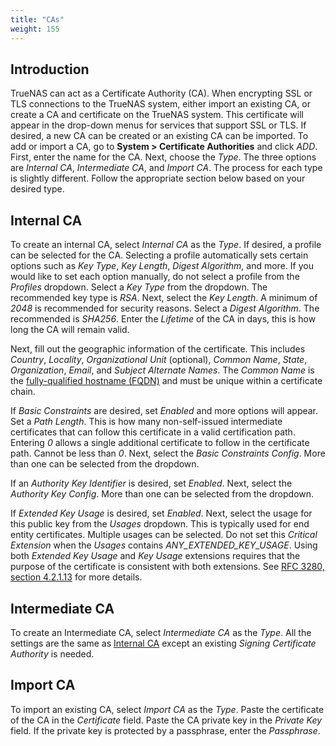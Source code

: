 ```yaml
---
title: "CAs"
weight: 155
---
```


## Introduction

TrueNAS can act as a Certificate Authority (CA). When encrypting SSL or TLS
connections to the TrueNAS system, either import an existing CA, or
create a CA and certificate on the TrueNAS system. This certificate will appear
in the drop-down menus for services that support SSL or TLS. If desired, a new
CA can be created or an existing CA can be imported. To
add or import a CA, go to **System > Certificate Authorities** and click *ADD*. First,
enter the name for the CA. Next, choose the *Type*. The three options are
*Internal CA*, *Intermediate CA*, and *Import CA*. The process for
each type is slightly different. Follow the appropriate section below
based on your desired type.

## Internal CA

To create an internal CA, select *Internal CA* as the *Type*. If desired, a
profile can be selected for the CA. Selecting a profile
automatically sets certain options such as *Key Type*, *Key Length*, *Digest
Algorithm*, and more. If you would like to set each option manually, do not
select a profile from the *Profiles* dropdown. Select a *Key Type* from the
dropdown. The recommended key type is *RSA*. Next, select the *Key Length*. A
minimum of *2048* is recommended for security reasons. Select a *Digest
Algorithm*. The recommended is *SHA256*. Enter the *Lifetime* of the CA
in days, this is how long the CA will remain valid.

Next, fill out the geographic information of the certificate. This includes 
*Country*, *Locality*, *Organizational Unit* (optional), *Common Name*, *State*,
*Organization*, *Email*, and *Subject Alternate Names*. The *Common
Name* is the [fully-qualified hostname (FQDN)](https://kb.iu.edu/d/aiuv) and
must be unique within a certificate chain.

If *Basic Constraints* are desired, set *Enabled* and more options will appear.
Set a *Path Length*. This is how many non-self-issued intermediate certificates
that can follow this certificate in a valid certification path. Entering *0*
allows a single additional certificate to follow in the certificate path.
Cannot be less than *0*. Next, select the *Basic Constraints Config*. More than
one can be selected from the dropdown.

If an *Authority Key Identifier* is desired, set *Enabled*. Next, select the
*Authority Key Config*. More than one can be selected from the dropdown.

If *Extended Key Usage* is desired, set *Enabled*. Next, select the usage for
this public key from the *Usages* dropdown. This is typically used for end
entity certificates. Multiple usages can be selected. Do not set this
*Critical Extension* when the *Usages* contains *ANY_EXTENDED_KEY_USAGE*.
Using both *Extended Key Usage* and *Key Usage* extensions requires that the
purpose of the certificate is consistent with both extensions. See
[RFC 3280, section 4.2.1.13](https://www.ietf.org/rfc/rfc3280.txt) for more
details.

## Intermediate CA

To create an Intermediate CA, select *Intermediate CA* as the *Type*. All the
settings are the same as [Internal CA](#internal-ca) except an existing
*Signing Certificate Authority* is needed.

## Import CA

To import an existing CA, select *Import CA* as the *Type*. Paste the
certificate of the CA in the *Certificate* field. Paste the CA
private key in the *Private Key* field. If the private key is protected by a
passphrase, enter the *Passphrase*.
